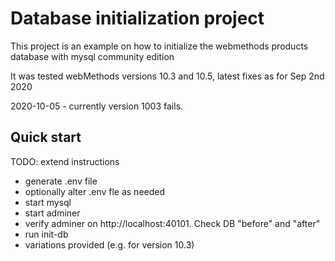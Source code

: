 # Database initialization project

This project is an example on how to initialize the webmethods products database with mysql community edition

It was tested webMethods versions 10.3 and 10.5, latest fixes as for Sep 2nd 2020

2020-10-05 - currently version 1003 fails.

## Quick start

TODO: extend instructions

- generate .env file
- optionally alter .env fle as needed
- start mysql
- start adminer
- verify adminer on http://localhost:40101. Check DB "before" and "after"
- run init-db
- variations provided (e.g. for version 10.3)